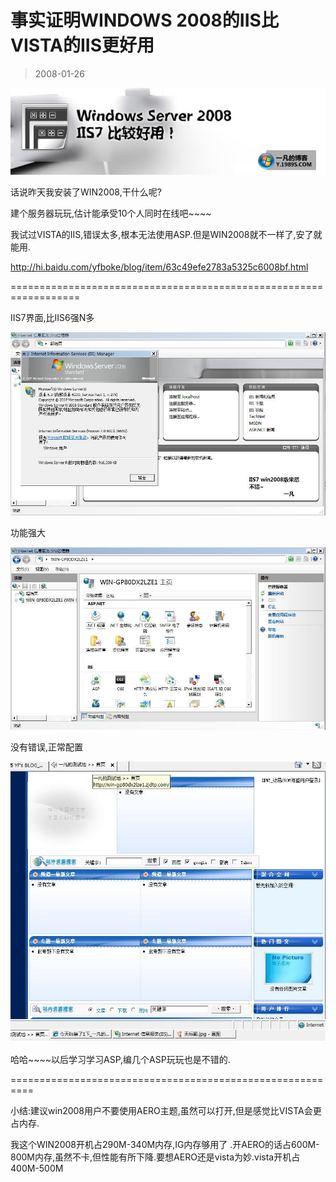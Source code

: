 # 事实证明WINDOWS 2008的IIS比VISTA的IIS更好用 

> 2008-01-26

<div class="pcs-article-content_ptkaiapt4bxy_baiduscarticle" id="detailArticleContent_ptkaiapt4bxy_baiduscarticle">
 <p>
  <img class="blogimg" small="0" src="images/5ae861899e54fec51b961c0652e75f4d.jpg"/>
 </p>
 <p>
  话说昨天我安装了WIN2008,干什么呢?
 </p>
 <p>
  建个服务器玩玩,估计能承受10个人同时在线吧~~~~
 </p>
 <p>
  我试过VISTA的IIS,错误太多,根本无法使用ASP.但是WIN2008就不一样了,安了就能用.
 </p>
 <p>
  <a href="http://hi.baidu.com/yfboke/blog/item/63c49efe2783a5325c6008bf.html">
   http://hi.baidu.com/yfboke/blog/item/63c49efe2783a5325c6008bf.html
  </a>
 </p>
 <p>
  ==================================================================
 </p>
 <p>
  IIS7界面,比IIS6强N多
 </p>
 <p>
  <img class="blogimg" small="0" src="images/687d339944ad172cc80079c50d18e73b.jpg"/>
 </p>
 <p>
  功能强大
 </p>
 <p>
  <img class="blogimg" small="0" src="images/bb5792bbdeaffb9d849c36bf7fb81251.jpg"/>
 </p>
 <p>
  没有错误,正常配置
 </p>
 <p>
  <img class="blogimg" small="0" src="images/d80ca71a329f9b1ad10082435a422bad.jpg"/>
 </p>
 <p>
  哈哈~~~~以后学习学习ASP,编几个ASP玩玩也是不错的.
 </p>
 <p>
  ==========================================================
 </p>
 <p>
  小结:建议win2008用户不要使用AERO主题,虽然可以打开,但是感觉比VISTA会更占内存.
 </p>
 <p>
  我这个WIN2008开机占290M-340M内存,IG内存够用了 .开AERO的话占600M-800M内存,虽然不卡,但性能有所下降.要想AERO还是vista为妙.vista开机占400M-500M
 </p>
</div>


